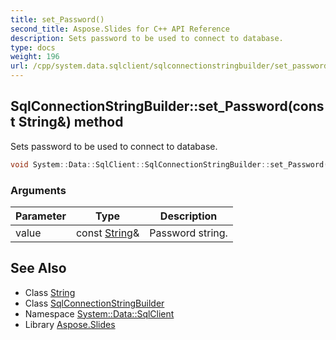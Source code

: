 ```yaml
---
title: set_Password()
second_title: Aspose.Slides for C++ API Reference
description: Sets password to be used to connect to database.
type: docs
weight: 196
url: /cpp/system.data.sqlclient/sqlconnectionstringbuilder/set_password/
---
```

## SqlConnectionStringBuilder::set_Password(const String\&) method


Sets password to be used to connect to database.

```cpp
void System::Data::SqlClient::SqlConnectionStringBuilder::set_Password(const String &value)
```


### Arguments

| Parameter | Type | Description |
| --- | --- | --- |
| value | const [String](../../../system/string/)\& | Password string. |

## See Also

* Class [String](../../system/string/)
* Class [SqlConnectionStringBuilder](./)
* Namespace [System::Data::SqlClient](../)
* Library [Aspose.Slides](../../)